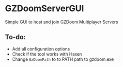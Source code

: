 # GZDoomServerGUI

Simple GUI to host and join GZDoom Multiplayer Servers

## To-do:
* Add all configuration options
* Check if the tool works with Hexen
* Change `GzDoomPath` to to PATH path to gzdoom.exe

